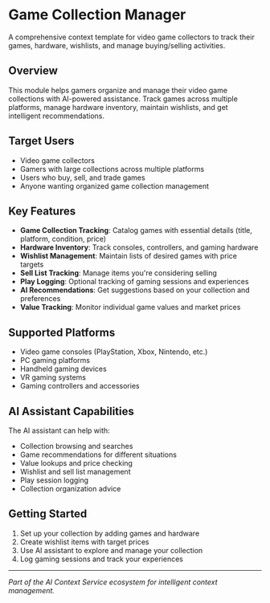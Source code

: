 # Game Collection Manager

A comprehensive context template for video game collectors to track their games, hardware, wishlists, and manage buying/selling activities.

## Overview

This module helps gamers organize and manage their video game collections with AI-powered assistance. Track games across multiple platforms, manage hardware inventory, maintain wishlists, and get intelligent recommendations.

## Target Users

- Video game collectors
- Gamers with large collections across multiple platforms
- Users who buy, sell, and trade games
- Anyone wanting organized game collection management

## Key Features

- **Game Collection Tracking**: Catalog games with essential details (title, platform, condition, price)
- **Hardware Inventory**: Track consoles, controllers, and gaming hardware
- **Wishlist Management**: Maintain lists of desired games with price targets
- **Sell List Tracking**: Manage items you're considering selling
- **Play Logging**: Optional tracking of gaming sessions and experiences
- **AI Recommendations**: Get suggestions based on your collection and preferences
- **Value Tracking**: Monitor individual game values and market prices

## Supported Platforms

- Video game consoles (PlayStation, Xbox, Nintendo, etc.)
- PC gaming platforms
- Handheld gaming devices
- VR gaming systems
- Gaming controllers and accessories

## AI Assistant Capabilities

The AI assistant can help with:
- Collection browsing and searches
- Game recommendations for different situations
- Value lookups and price checking
- Wishlist and sell list management
- Play session logging
- Collection organization advice

## Getting Started

1. Set up your collection by adding games and hardware
2. Create wishlist items with target prices
3. Use AI assistant to explore and manage your collection
4. Log gaming sessions and track your experiences

---

*Part of the AI Context Service ecosystem for intelligent context management.*